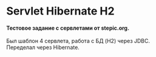 # Servlet Hibernate H2
<b>Тестовое задание с сервлетами от stepic.org.</b><br>
<br>
Был шаблон 4 сервлета, работа с БД (H2) через JDBC.<br>
Переделал через Hibernate.
 
